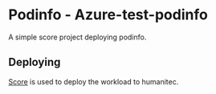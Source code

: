 # Podinfo - Azure-test-podinfo

A simple score project deploying podinfo.

## Deploying

[Score](https://score.dev/) is used to deploy the workload to humanitec.
